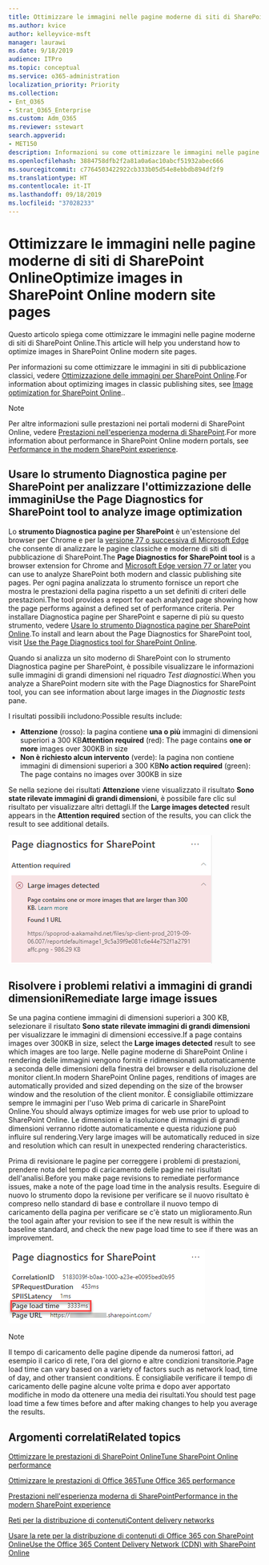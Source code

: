 ```yaml
---
title: Ottimizzare le immagini nelle pagine moderne di siti di SharePoint Online
ms.author: kvice
author: kelleyvice-msft
manager: laurawi
ms.date: 9/18/2019
audience: ITPro
ms.topic: conceptual
ms.service: o365-administration
localization_priority: Priority
ms.collection:
- Ent_O365
- Strat_O365_Enterprise
ms.custom: Adm_O365
ms.reviewer: sstewart
search.appverid:
- MET150
description: Informazioni su come ottimizzare le immagini nelle pagine moderne di siti di SharePoint Online.
ms.openlocfilehash: 3884758dfb2f2a81a0a6ac10abcf51932abec666
ms.sourcegitcommit: c7764503422922cb333b05d54e8ebbdb894df2f9
ms.translationtype: HT
ms.contentlocale: it-IT
ms.lasthandoff: 09/18/2019
ms.locfileid: "37028233"
---
```

# <a name="optimize-images-in-sharepoint-online-modern-site-pages"></a><span data-ttu-id="9956a-103">Ottimizzare le immagini nelle pagine moderne di siti di SharePoint Online</span><span class="sxs-lookup"><span data-stu-id="9956a-103">Optimize images in SharePoint Online modern site pages</span></span>

<span data-ttu-id="9956a-104">Questo articolo spiega come ottimizzare le immagini nelle pagine moderne di siti di SharePoint Online.</span><span class="sxs-lookup"><span data-stu-id="9956a-104">This article will help you understand how to optimize images in SharePoint Online modern site pages.</span></span>

<span data-ttu-id="9956a-105">Per informazioni su come ottimizzare le immagini in siti di pubblicazione classici, vedere [Ottimizzazione delle immagini per SharePoint Online](image-optimization-for-sharepoint-online.md).</span><span class="sxs-lookup"><span data-stu-id="9956a-105">For information about optimizing images in classic publishing sites, see [Image optimization for SharePoint Online](image-optimization-for-sharepoint-online.md)..</span></span>

>[!NOTE]
><span data-ttu-id="9956a-106">Per altre informazioni sulle prestazioni nei portali moderni di SharePoint Online, vedere [Prestazioni nell'esperienza moderna di SharePoint](https://docs.microsoft.com/it-IT/sharepoint/modern-experience-performance).</span><span class="sxs-lookup"><span data-stu-id="9956a-106">For more information about performance in SharePoint Online modern portals, see [Performance in the modern SharePoint experience](https://docs.microsoft.com/it-IT/sharepoint/modern-experience-performance).</span></span>

## <a name="use-the-page-diagnostics-for-sharepoint-tool-to-analyze-image-optimization"></a><span data-ttu-id="9956a-107">Usare lo strumento Diagnostica pagine per SharePoint per analizzare l'ottimizzazione delle immagini</span><span class="sxs-lookup"><span data-stu-id="9956a-107">Use the Page Diagnostics for SharePoint tool to analyze image optimization</span></span>

<span data-ttu-id="9956a-108">Lo **strumento Diagnostica pagine per SharePoint** è un'estensione del browser per Chrome e per la [versione 77 o successiva di Microsoft Edge](https://www.microsoftedgeinsider.com/en-us/download?form=MI13E8&OCID=MI13E8) che consente di analizzare le pagine classiche e moderne di siti di pubblicazione di SharePoint.</span><span class="sxs-lookup"><span data-stu-id="9956a-108">The **Page Diagnostics for SharePoint tool** is a browser extension for Chrome and [Microsoft Edge version 77 or later](https://www.microsoftedgeinsider.com/en-us/download?form=MI13E8&OCID=MI13E8) you can use to analyze SharePoint both modern and classic publishing site pages.</span></span> <span data-ttu-id="9956a-109">Per ogni pagina analizzata lo strumento fornisce un report che mostra le prestazioni della pagina rispetto a un set definiti di criteri delle prestazioni.</span><span class="sxs-lookup"><span data-stu-id="9956a-109">The tool provides a report for each analyzed page showing how the page performs against a defined set of performance criteria.</span></span> <span data-ttu-id="9956a-110">Per installare Diagnostica pagine per SharePoint e saperne di più su questo strumento, vedere [Usare lo strumento Diagnostica pagine per SharePoint Online](page-diagnostics-for-spo.md).</span><span class="sxs-lookup"><span data-stu-id="9956a-110">To install and learn about the Page Diagnostics for SharePoint tool, visit [Use the Page Diagnostics tool for SharePoint Online](page-diagnostics-for-spo.md).</span></span>

<span data-ttu-id="9956a-111">Quando si analizza un sito moderno di SharePoint con lo strumento Diagnostica pagine per SharePoint, è possibile visualizzare le informazioni sulle immagini di grandi dimensioni nel riquadro _Test diagnostici_.</span><span class="sxs-lookup"><span data-stu-id="9956a-111">When you analyze a SharePoint modern site with the Page Diagnostics for SharePoint tool, you can see information about large images in the _Diagnostic tests_ pane.</span></span>

<span data-ttu-id="9956a-112">I risultati possibili includono:</span><span class="sxs-lookup"><span data-stu-id="9956a-112">Possible results include:</span></span>

- <span data-ttu-id="9956a-113">**Attenzione** (rosso): la pagina contiene **una o più** immagini di dimensioni superiori a 300 KB</span><span class="sxs-lookup"><span data-stu-id="9956a-113">**Attention required** (red): The page contains **one or more** images over 300KB in size</span></span>
- <span data-ttu-id="9956a-114">**Non è richiesto alcun intervento** (verde): la pagina non contiene immagini di dimensioni superiori a 300 KB</span><span class="sxs-lookup"><span data-stu-id="9956a-114">**No action required** (green): The page contains no images over 300KB in size</span></span>

<span data-ttu-id="9956a-115">Se nella sezione dei risultati **Attenzione** viene visualizzato il risultato **Sono state rilevate immagini di grandi dimensioni**, è possibile fare clic sul risultato per visualizzare altri dettagli.</span><span class="sxs-lookup"><span data-stu-id="9956a-115">If the **Large images detected** result appears in the **Attention required** section of the results, you can click the result to see additional details.</span></span>

![Risultati dello strumento Diagnostica pagine](media/modern-portal-optimization/pagediag-large-images.png)

## <a name="remediate-large-image-issues"></a><span data-ttu-id="9956a-117">Risolvere i problemi relativi a immagini di grandi dimensioni</span><span class="sxs-lookup"><span data-stu-id="9956a-117">Remediate large image issues</span></span>

<span data-ttu-id="9956a-118">Se una pagina contiene immagini di dimensioni superiori a 300 KB, selezionare il risultato **Sono state rilevate immagini di grandi dimensioni** per visualizzare le immagini di dimensioni eccessive.</span><span class="sxs-lookup"><span data-stu-id="9956a-118">If a page contains images over 300KB in size, select the **Large images detected** result to see which images are too large.</span></span> <span data-ttu-id="9956a-119">Nelle pagine moderne di SharePoint Online i rendering delle immagini vengono forniti e ridimensionati automaticamente a seconda delle dimensioni della finestra del browser e della risoluzione del monitor client.</span><span class="sxs-lookup"><span data-stu-id="9956a-119">In modern SharePoint Online pages, renditions of images are automatically provided and sized depending on the size of the browser window and the resolution of the client monitor.</span></span> <span data-ttu-id="9956a-120">È consigliabile ottimizzare sempre le immagini per l'uso Web prima di caricarle in SharePoint Online.</span><span class="sxs-lookup"><span data-stu-id="9956a-120">You should always optimize images for web use prior to upload to SharePoint Online.</span></span> <span data-ttu-id="9956a-121">Le dimensioni e la risoluzione di immagini di grandi dimensioni verranno ridotte automaticamente e questa riduzione può influire sul rendering.</span><span class="sxs-lookup"><span data-stu-id="9956a-121">Very large images will be automatically reduced in size and resolution which can result in unexpected rendering characteristics.</span></span>

<span data-ttu-id="9956a-122">Prima di revisionare le pagine per correggere i problemi di prestazioni, prendere nota del tempo di caricamento delle pagine nei risultati dell'analisi.</span><span class="sxs-lookup"><span data-stu-id="9956a-122">Before you make page revisions to remediate performance issues, make a note of the page load time in the analysis results.</span></span> <span data-ttu-id="9956a-123">Eseguire di nuovo lo strumento dopo la revisione per verificare se il nuovo risultato è compreso nello standard di base e controllare il nuovo tempo di caricamento della pagina per verificare se c'è stato un miglioramento.</span><span class="sxs-lookup"><span data-stu-id="9956a-123">Run the tool again after your revision to see if the new result is within the baseline standard, and check the new page load time to see if there was an improvement.</span></span>

![Risultati del tempo di caricamento delle pagine](media/modern-portal-optimization/pagediag-page-load-time.png)

>[!NOTE]
><span data-ttu-id="9956a-125">Il tempo di caricamento delle pagine dipende da numerosi fattori, ad esempio il carico di rete, l'ora del giorno e altre condizioni transitorie.</span><span class="sxs-lookup"><span data-stu-id="9956a-125">Page load time can vary based on a variety of factors such as network load, time of day, and other transient conditions.</span></span> <span data-ttu-id="9956a-126">È consigliabile verificare il tempo di caricamento delle pagine alcune volte prima e dopo aver apportato modifiche in modo da ottenere una media dei risultati.</span><span class="sxs-lookup"><span data-stu-id="9956a-126">You should test page load time a few times before and after making changes to help you average the results.</span></span>

## <a name="related-topics"></a><span data-ttu-id="9956a-127">Argomenti correlati</span><span class="sxs-lookup"><span data-stu-id="9956a-127">Related topics</span></span>

[<span data-ttu-id="9956a-128">Ottimizzare le prestazioni di SharePoint Online</span><span class="sxs-lookup"><span data-stu-id="9956a-128">Tune SharePoint Online performance</span></span>](tune-sharepoint-online-performance.md)

[<span data-ttu-id="9956a-129">Ottimizzare le prestazioni di Office 365</span><span class="sxs-lookup"><span data-stu-id="9956a-129">Tune Office 365 performance</span></span>](tune-office-365-performance.md)

[<span data-ttu-id="9956a-130">Prestazioni nell'esperienza moderna di SharePoint</span><span class="sxs-lookup"><span data-stu-id="9956a-130">Performance in the modern SharePoint experience</span></span>](https://docs.microsoft.com/it-IT/sharepoint/modern-experience-performance.md)

[<span data-ttu-id="9956a-131">Reti per la distribuzione di contenuti</span><span class="sxs-lookup"><span data-stu-id="9956a-131">Content delivery networks</span></span>](content-delivery-networks.md)

[<span data-ttu-id="9956a-132">Usare la rete per la distribuzione di contenuti di Office 365 con SharePoint Online</span><span class="sxs-lookup"><span data-stu-id="9956a-132">Use the Office 365 Content Delivery Network (CDN) with SharePoint Online</span></span>](use-office-365-cdn-with-spo.md)
